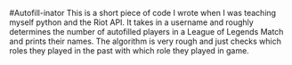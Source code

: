 #Autofill-inator
This is a short piece of code I wrote when I was teaching myself python and the Riot API.
It takes in a username and roughly determines the number of autofilled players in a League of Legends Match and prints their names.
The algorithm is very rough and just checks which roles they played in the past with which role they played in game.
